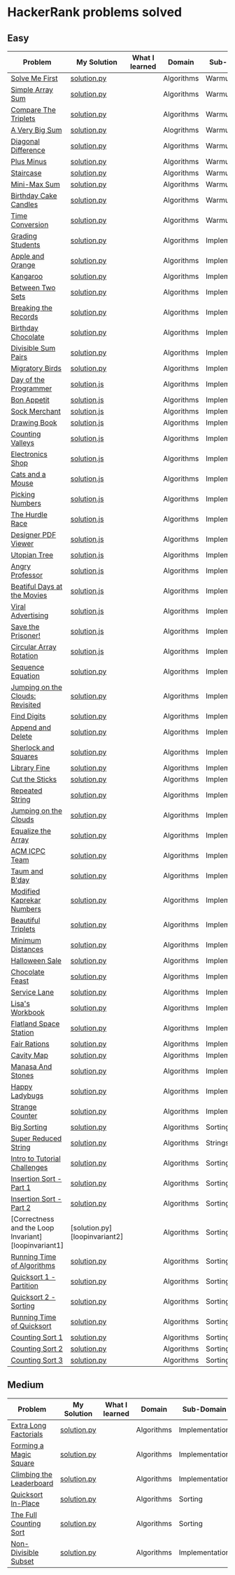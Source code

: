 # HackerRank problems solved

## Easy

| Problem                                                 | My Solution                           | What I learned | Domain     | Sub-Domain     | Date Solved |
| ------------------------------------------------------- | ------------------------------------- | -------------- | ---------- | -------------- | ----------- |
| [Solve Me First][1]                                     | [solution.py][2]                      |                | Algorithms | Warmup         | 08/28/2019  |
| [Simple Array Sum][4]                                   | [solution.py][5]                      |                | Algorithms | Warmup         | 08/28/2019  |
| [Compare The Triplets][7]                               | [solution.py][8]                      |                | Algorithms | Warmup         | 08/28/2019  |
| [A Very Big Sum][10]                                    | [solution.py][11]                     |                | Alogrithms | Warmup         | 08/29/2019  |
| [Diagonal Difference][14]                               | [solution.py][15]                     |                | Algorithms | Warmup         | 08/30/2019  |
| [Plus Minus][17]                                        | [solution.py][18]                     |                | Algorithms | Warmup         | 08/31/2019  |
| [Staircase][20]                                         | [solution.py][21]                     |                | Algorithms | Warmup         | 08/31/2019  |
| [Mini-Max Sum][23]                                      | [solution.py][24]                     |                | Algorithms | Warmup         | 09/01/2019  |
| [Birthday Cake Candles][26]                             | [solution.py][27]                     |                | Algorithms | Warmup         | 09/01/2019  |
| [Time Conversion][29]                                   | [solution.py][30]                     |                | Algorithms | Warmup         | 09/01/2019  |
| [Grading Students][32]                                  | [solution.py][33]                     |                | Algorithms | Implementation | 09/01/2019  |
| [Apple and Orange][35]                                  | [solution.py][36]                     |                | Algorithms | Implementation | 09/01/2019  |
| [Kangaroo][38]                                          | [solution.py][39]                     |                | Algorithms | Implementation | 09/01/2019  |
| [Between Two Sets][41]                                  | [solution.py][42]                     |                | Algorithms | Implementation | 09/01/2019  |
| [Breaking the Records][44]                              | [solution.py][45]                     |                | Algorithms | Implementation | 09/01/2019  |
| [Birthday Chocolate][47]                                | [solution.py][48]                     |                | Algorithms | Implementation | 09/01/2019  |
| [Divisible Sum Pairs][50]                               | [solution.py][51]                     |                | Algorithms | Implementation | 09/01/2019  |
| [Migratory Birds][53]                                   | [solution.py][54]                     |                | Algorithms | Implementation | 09/01/2019  |
| [Day of the Programmer][dayoftheprogrammer1]            | [solution.js][dayoftheprogrammer2]    |                | Algorithms | Implementation | 01/16/2020  |
| [Bon Appetit][bonappetit1]                              | [solution.js][bonappetit2]            |                | Algorithms | Implementation | 01/16/2020  |
| [Sock Merchant][sockmerchant1]                          | [solution.js][sockmerchant2]          |                | Algorithms | Implementation | 01/17/2020  |
| [Drawing Book][drawingbook1]                            | [solution.js][drawingbook2]           |                | Algorithms | Implementation | 01/18/2020  |
| [Counting Valleys][countingvalleys1]                    | [solution.js][countingvalleys1]       |                | Algorithms | Implementation | 01/19/2020  |
| [Electronics Shop][electronicsshop1]                    | [solution.js][electronicsshop2]       |                | Algorithms | Implementation | 01/20/2020  |
| [Cats and a Mouse][catsandamouse1]                      | [solution.js][catsandamouse2]         |                | Algorithms | Implementation | 01/21/2020  |
| [Picking Numbers][pickingnumbers1]                      | [solution.js][pickingnumbers2]        |                | Algorithms | Implementation | 01/22/2020  |
| [The Hurdle Race][thehurdlerace1]                       | [solution.js][thehurdlerace2]         |                | Algorithms | Implementation | 01/23/2020  |
| [Designer PDF Viewer][pdfviewer1]                       | [solution.js][pdfviewer2]             |                | Algorithms | Implementation | 01/24/2020  |
| [Utopian Tree][utopiantree1]                            | [solution.js][utopiantree2]           |                | Algorithms | Implementation | 01/25/2020  |
| [Angry Professor][angryprofessor1]                      | [solution.js][angryprofessor2]        |                | Algorithms | Implementation | 01/26/2020  |
| [Beatiful Days at the Movies][beatifuldays1]            | [solution.js][beatifuldays2]          |                | Algorithms | Implementation | 01/27/2020  |
| [Viral Advertising][viraladvertising1]                  | [solution.js][viraladvertising2]      |                | Algorithms | Implementation | 01/28/2020  |
| [Save the Prisoner!][savetheprisoner1]                  | [solution.js][savetheprisoner2]       |                | Algorithms | Implementation | 01/29/2020  |
| [Circular Array Rotation][circulararrayrotation1]       | [solution.js][circulararrayrotation2] |                | Algorithms | Implementation | 01/30/2020  |
| [Sequence Equation][sequenceequation1]                  | [solution.py][sequenceequation2]      |                | Algorithms | Implementation | 01/31/2020  |
| [Jumping on the Clouds: Revisited][jumpingontheclouds1] | [solution.py][jumpingontheclouds2]    |                | Algorithms | Implementation | 02/01/2020  |
| [Find Digits][finddigits1]                              | [solution.py][finddigits2]            |                | Algorithms | Implementation | 02/02/2020  |
| [Append and Delete][appendanddelete1]                   | [solution.py][appendanddelete2]       |                | Algorithms | Implementation | 02/03/2020  |
| [Sherlock and Squares][sherlockandsquares1]             | [solution.py][sherlockandsquares2]    |                | Algorithms | Implementatoin | 02/04/2020  |
| [Library Fine][libraryfine1]                            | [solution.py][libraryfine2]           |                | Algorithms | Implementation | 02/06/2020  |
| [Cut the Sticks][cutthesticks1]                         | [solution.py][cutthesticks2]          |                | Algorithms | Implementation | 02/07/2020  |
| [Repeated String][repeatedstring1]                      | [solution.py][repeatedstring2]        |                | Algorithms | Implementation | 02/10/2020  |
| [Jumping on the Clouds][jumpontheclouds1]               | [solution.py][jumpontheclouds2]       |                | Algorithms | Implementation | 02/11/2020  |
| [Equalize the Array][equalizethearray1]                 | [solution.py][equalizethearray2]      |                | Algorithms | Implementation | 02/12/2020  |
| [ACM ICPC Team][acmicpcteam1]                           | [solution.py][acmicpcteam2]           |                | Algorithms | Implementation | 02/13/2020  |
| [Taum and B'day][taumandbday1]                          | [solution.py][taumandbday2]           |                | Algorithms | Implementation | 02/15/2020  |
| [Modified Kaprekar Numbers][kaprekarnumbers1]           | [solution.py][kaprekarnumbers2]       |                | Algorithms | Implementation | 02/16/2020  |
| [Beautiful Triplets][beautifultriplets1]                | [solution.py][beautifultriplets2]     |                | Algorithms | Implementation | 02/17/2020  |
| [Minimum Distances][minimumdistances1]                  | [solution.py][minimumdistances2]      |                | Algorithms | Implementation | 02/18/2020  |
| [Halloween Sale][halloweensale1]                        | [solution.py][halloweensale2]         |                | Algorithms | Implementation | 02/23/2020  |
| [Chocolate Feast][chocolatefeast1]                      | [solution.py][chocolatefeast2]        |                | Algorithms | Implementation | 02/24/2020  |
| [Service Lane][servicelane1]                            | [solution.py][servicelane2]           |                | Algorithms | Implementation | 02/25/2020  |
| [Lisa's Workbook][lisasworkbook1]                       | [solution.py][lisasworkbook2]         |                | Algorithms | Implementation | 02/27/2020  |
| [Flatland Space Station][flatlandspacestation1]         | [solution.py][flatlandspacestation2]  |                | Algorithms | Implementation | 02/29/2020  |
| [Fair Rations][fairrations1]                            | [solution.py][fairrations2]           |                | Algorithms | Implementation | 03/01/2020  |
| [Cavity Map][cavitymap1]                                | [solution.py][cavitymap2]             |                | Algorithms | Implementation | 03/02/2020  |
| [Manasa And Stones][manasaandstones1]                   | [solution.py][manasaandstones2]       |                | Algorithms | Implementation | 03/03/2020  |
| [Happy Ladybugs][happyladybugs1]                        | [solution.py][happyladybugs2]         |                | Algorithms | Implementation | 03/04/2020  |
| [Strange Counter][strangecounter1]                      | [solution.py][strangecounter2]        |                | Algorithms | Implementation | 03/05/2020  |
| [Big Sorting][bigsorting1]                              | [solution.py][bigsorting2]            |                | Algorithms | Sorting        | 03/06/2020  |
| [Super Reduced String][reducedstring1]                  | [solution.py][reducedstring2]         |                | Algorithms | Strings        | 03/07/2020  |
| [Intro to Tutorial Challenges][intro1]                  | [solution.py][intro2]                 |                | Algorithms | Sorting        | 03/08/2020  |
| [Insertion Sort - Part 1][insertion1_1]                 | [solution.py][insertion1_2]           |                | Algorithms | Sorting        | 03/09/2020  |
| [Insertion Sort - Part 2][insertion2_1]                 | [solution.py][insertion2_2]           |                | Algorithms | Sorting        | 03/11/2020  |
| [Correctness and the Loop Invariant][loopinvariant1]    | [solution.py][loopinvariant2]         |                | Algorithms | Sorting        | 03/12/2020  |
| [Running Time of Algorithms][runningtime1]              | [solution.py][runningtime2]           |                | Algorithms | Sorting        | 03/16/2020  |
| [Quicksort 1 - Partition][quicksort1_1]                 | [solution.py][quicksort1_2]           |                | Algorithms | Sorting        | 03/17/2020  |
| [Quicksort 2 - Sorting][quicksort2_1]                   | [solution.py][quicksort2_2]           |                | Algorithms | Sorting        | 03/18/2020  |
| [Running Time of Quicksort][quicksort4_1]               | [solution.py][quicksort4_2]           |                | Algorithms | Sorting        | 03/19/2020  |
| [Counting Sort 1][countingsort1_1]                      | [solution.py][countingsort1_2]        |                | Algorithms | Sorting        | 03/20/2020  |
| [Counting Sort 2][countingsort2_1]                      | [solution.py][countingsort2_2]        |                | Algorithms | Sorting        | 03/21/2020  |
| [Counting Sort 3][countingsort3_1]                      | [solution.py][countingsort3_2]        |                | Algorithms | Sorting        | 03/21/2020  |

## Medium

| Problem                                             | My Solution                            | What I learned | Domain     | Sub-Domain     | Date Solved |
| --------------------------------------------------- | -------------------------------------- | -------------- | ---------- | -------------- | ----------- |
| [Extra Long Factorials][extralongfactorials1]       | [solution.py][extralongfactorials2]    |                | Algorithms | Implementation | 02/08/2020  |
| [Forming a Magic Square][magicsquare1]              | [solution.py][magicsquare2]            |                | Algorithms | Implementation | 02/19/2020  |
| [Climbing the Leaderboard][climbingtheleaderboard1] | [solution.py][climbingtheleaderboard2] |                | Algorithms | Implementation | 02/21/2020  |
| [Quicksort In-Place][quicksort3_1]                  | [solution.py][quicksort3_2]            |                | Algorithms | Sorting        | 03/18/2020  |
| [The Full Counting Sort][countingsort4_1]           | [solution.py][countingsort4_2]         |                | Algorithms | Sorting        | 03/21/2020  |
| [Non-Divisible Subset][nondiv1]                     | [solution.py][nondiv2]                 |                | Algorithms | Implementation | 03/23/2020  |

[1]: https://www.hackerrank.com/challenges/solve-me-first/problem
[2]: ./Easy/SolveMeFirst/solution.py
[4]: https://www.hackerrank.com/challenges/simple-array-sum/problem
[5]: ./Easy/SimpleArraySum/solution.py
[7]: https://www.hackerrank.com/challenges/compare-the-triplets/problem
[8]: ./Easy/CompareTheTriplets/solution.py
[10]: https://www.hackerrank.com/challenges/a-very-big-sum/problem
[11]: ./Easy/AVeryBigSum/solution.py
[14]: https://www.hackerrank.com/challenges/diagonal-difference/problem
[15]: ./Easy/DiagonalDifference/solution.py
[17]: https://www.hackerrank.com/challenges/plus-minus/problem
[18]: ./Easy/PlusMinus/solution.py
[20]: https://www.hackerrank.com/challenges/staircase/problem
[21]: ./Easy/Staircase/solution.py
[23]: https://www.hackerrank.com/challenges/mini-max-sum/problem
[24]: ./Easy/MiniMaxSum/solution.py
[26]: https://www.hackerrank.com/challenges/birthday-cake-candles/problem
[27]: ./Easy/BirthdayCakeCandles/solution.py
[29]: https://www.hackerrank.com/challenges/time-conversion/problem
[30]: ./Easy/TimeConversion/solution.py
[32]: https://www.hackerrank.com/challenges/grading/problem
[33]: ./Easy/GradingStudents/solution.py
[35]: https://www.hackerrank.com/challenges/apple-and-orange/problem
[36]: ./Easy/AppleAndOrange/solution.py
[38]: https://www.hackerrank.com/challenges/kangaroo/problem
[39]: ./Easy/Kangaroo/solution.py
[41]: https://www.hackerrank.com/challenges/between-two-sets/problem
[42]: ./Easy/BetweenTwoSets/solution.py
[44]: https://www.hackerrank.com/challenges/breaking-best-and-worst-records/problem
[45]: ./Easy/BreakingTheRecords/solution.py
[47]: https://www.hackerrank.com/challenges/the-birthday-bar/problem
[48]: ./Easy/BirthdayChocolate/solution.py
[50]: https://www.hackerrank.com/challenges/divisible-sum-pairs/problem
[51]: ./Easy/DivisibleSumPairs/solution.py
[53]: https://www.hackerrank.com/challenges/migratory-birds/problem
[54]: ./Easy/MigratoryBirds/solution.py
[dayoftheprogrammer1]: https://www.hackerrank.com/challenges/day-of-the-programmer/problem
[dayoftheprogrammer2]: ./Easy/DayOfTheProgrammer/solution.js
[bonappetit1]: https://www.hackerrank.com/challenges/bon-appetit/problem
[bonappetit2]: ./Easy/BonAppetit/solution.js
[sockmerchant1]: https://www.hackerrank.com/challenges/sock-merchant/problem
[sockmerchant2]: ./Easy/SockMerchant/solution.js
[drawingbook1]: https://www.hackerrank.com/challenges/drawing-book/problem
[drawingbook2]: ./Easy/DrawingBook/solution.js
[countingvalleys1]: https://www.hackerrank.com/challenges/counting-valleys/problem
[countingvalleys2]: ./Easy/CountingValleys/solution.js
[electronicsshop1]: https://www.hackerrank.com/challenges/electronics-shop/problem
[electronicsshop2]: ./Easy/ElectronicsShop/solution.js
[catsandamouse1]: https://www.hackerrank.com/challenges/cats-and-a-mouse/problem
[catsandamouse2]: ./Easy/CatsAndAMouse/solution.js
[pickingnumbers1]: https://www.hackerrank.com/challenges/picking-numbers/problem
[pickingnumbers2]: ./Easy/PickingNumbers/solution.js
[thehurdlerace1]: https://www.hackerrank.com/challenges/the-hurdle-race/problem
[thehurdlerace2]: ./Easy/TheHurdleRace/solution.js
[pdfviewer1]: https://www.hackerrank.com/challenges/designer-pdf-viewer/problem
[pdfviewer2]: ./Easy/DesignerPDFViewer/solution.js
[utopiantree1]: https://www.hackerrank.com/challenges/utopian-tree/problem
[utopiantree2]: ./Easy/UtopianTree/solution.js
[angryprofessor1]: https://www.hackerrank.com/challenges/angry-professor/problem
[angryprofessor2]: ./Easy/AngryProfessor/solution.js
[beatifuldays1]: https://www.hackerrank.com/challenges/beautiful-days-at-the-movies/problem
[beatifuldays2]: ./Easy/BeautifulDaysAtTheMovies/solution.js
[viraladvertising1]: https://www.hackerrank.com/challenges/strange-advertising/problem
[viraladvertising2]: ./Easy/ViralAdvertising/solution.js
[savetheprisoner1]: https://www.hackerrank.com/challenges/save-the-prisoner/problem
[savetheprisoner2]: ./Easy/SaveThePrisoner/solution.js
[circulararrayrotation1]: https://www.hackerrank.com/challenges/circular-array-rotation/problem
[circulararrayrotation2]: ./Easy/CircularArrayRotation/solution.js
[sequenceequation1]: https://www.hackerrank.com/challenges/permutation-equation/problem
[sequenceequation2]: ./Easy/SequenceEquation/solution.py
[jumpingontheclouds1]: https://www.hackerrank.com/challenges/jumping-on-the-clouds-revisited/problem
[jumpingontheclouds2]: ./Easy/JumpingOnTheCloudsRevisited/solution.py
[finddigits1]: https://www.hackerrank.com/challenges/find-digits/problem
[finddigits2]: ./Easy/FindDigits/solution.py
[appendanddelete1]: https://www.hackerrank.com/challenges/append-and-delete/problem
[appendanddelete2]: ./Easy/AppendAndDelete/solution.py
[sherlockandsquares1]: https://www.hackerrank.com/challenges/sherlock-and-squares/problem
[sherlockandsquares2]: ./Easy/SherlockAndSquares/solution.py
[libraryfine1]: https://www.hackerrank.com/challenges/library-fine/problem
[libraryfine2]: ./Easy/LibraryFine/solution.py
[cutthesticks1]: https://www.hackerrank.com/challenges/cut-the-sticks/problem
[cutthesticks2]: ./Easy/CutTheSticks/solution.py
[extralongfactorials1]: https://www.hackerrank.com/challenges/extra-long-factorials/problem
[extralongfactorials2]: ./Medium/ExtraLongFactorials/solution.py
[repeatedstring1]: https://www.hackerrank.com/challenges/repeated-string/problem
[repeatedstring2]: ./Easy/RepeatedString/solution.py
[jumpontheclouds1]: https://www.hackerrank.com/challenges/jumping-on-the-clouds/problem
[jumpontheclouds2]: ./Easy/JumpingOnTheClouds/solution.py
[equalizethearray1]: https://www.hackerrank.com/challenges/equality-in-a-array/problem
[equalizethearray2]: ./Easy/EqualizeTheAray/solution.py
[acmicpcteam1]: https://www.hackerrank.com/challenges/acm-icpc-team/problem
[acmicpcteam2]: ./Easy/ACMICPCTeam/solution.py
[taumandbday1]: https://www.hackerrank.com/challenges/taum-and-bday/problem
[taumandbday2]: ./Easy/TaumAndBday/solution.py
[kaprekarnumbers1]: https://www.hackerrank.com/challenges/kaprekar-numbers/problem
[kaprekarnumbers2]: ./Easy/KaprekarNumbers/solution.py
[beautifultriplets1]: https://www.hackerrank.com/challenges/beautiful-triplets/problem
[beautifultriplets2]: ./Easy/BeautifulTriplets/solution.py
[minimumdistances1]: https://www.hackerrank.com/challenges/minimum-distances/problem
[minimumdistances2]: ./Easy/MinimumDistances/solution.py
[magicsquare1]: https://www.hackerrank.com/challenges/magic-square-forming/problem
[magicsquare2]: ./Medium/FormingAMagicSquare/solution.py
[climbingtheleaderboard1]: https://www.hackerrank.com/challenges/climbing-the-leaderboard/problem
[climbingtheleaderboard2]: ./Medium/ClimbingTheLeaderboard/solution.py
[halloweensale1]: https://www.hackerrank.com/challenges/halloween-sale/problem
[halloweensale2]: ./Easy/HalloweenSale/solution.py
[chocolatefeast1]: https://www.hackerrank.com/challenges/chocolate-feast/problem
[chocolatefeast2]: ./Easy/ChocolateFeast/solution.py
[servicelane1]: https://www.hackerrank.com/challenges/service-lane/problem
[servicelane2]: ./Easy/ServiceLane/solution.py
[lisasworkbook1]: https://www.hackerrank.com/challenges/lisa-workbook/problem
[lisasworkbook2]: ./Easy/LisasWorkbook/solution.py
[flatlandspacestation1]: https://www.hackerrank.com/challenges/flatland-space-stations/problem
[flatlandspacestation2]: ./Easy/FlatlandSpaceStation/solution.py
[fairrations1]: https://www.hackerrank.com/challenges/fair-rations/problem
[fairrations2]: ./Easy/FairRations/solution.py
[cavitymap1]: https://www.hackerrank.com/challenges/cavity-map/problem
[cavitymap2]: ./Easy/CavityMap/solution.py
[manasaandstones1]: https://www.hackerrank.com/challenges/manasa-and-stones/problem
[manasaandstones2]: ./Easy/ManasaAndStones/solution.py
[happyladybugs1]: https://www.hackerrank.com/challenges/happy-ladybugs/problem
[happyladybugs2]: ./Easy/HappyLadybugs/solution.py
[strangecounter1]: https://www.hackerrank.com/challenges/strange-code/problem
[strangecounter2]: ./Easy/StrangeCounter/solution.py
[bigsorting1]: https://www.hackerrank.com/challenges/big-sorting/problem
[bigsorting2]: ./Easy/BigSorting/solution.py
[reducedstring1]: https://www.hackerrank.com/challenges/reduced-string/problem
[reducedstring2]: ./Easy/SuperReducedString/solution.py
[intro1]: https://www.hackerrank.com/challenges/tutorial-intro/problem
[intro2]: ./Easy/IntroToTutorialChallenges/solution.py
[insertion1_1]: https://www.hackerrank.com/challenges/insertionsort1/problem
[insertion1_2]: ./Easy/Insertion1/solution.py
[insertion2_1]: https://www.hackerrank.com/challenges/insertionsort2/problem
[insertion2_2]: ./Easy/Insertion2/solution.py
[loopinvariant1_1]: https://www.hackerrank.com/challenges/correctness-invariant/problem
[loopinvariant1_2]: ./Easy/LoopInvariant/solution.py
[runningtime1]: https://www.hackerrank.com/challenges/runningtime/problem
[runningtime2]: ./Easy/RunningTime/solution.py
[quicksort1_1]: https://www.hackerrank.com/challenges/quicksort1/problem
[quicksort1_2]: ./Easy/QuickSort1/solution.py
[quicksort2_1]: https://www.hackerrank.com/challenges/quicksort2/problem
[quicksort2_2]: ./Easy/QuickSort2/solution.py
[quicksort3_1]: https://www.hackerrank.com/challenges/quicksort3/problem
[quicksort3_2]: ./Medium/QuickSort3/solution.py
[quicksort4_1]: https://www.hackerrank.com/challenges/quicksort4/problem
[quicksort4_2]: ./Easy/QuickSort4/solution.py
[countingsort1_1]: https://www.hackerrank.com/challenges/countingsort1/problem
[countingsort1_2]: ./Easy/CountingSort1/solution.py
[countingsort2_1]: https://www.hackerrank.com/challenges/countingsort2/problem
[countingsort2_2]: ./Easy/CountingSort2/solution.py
[countingsort3_1]: https://www.hackerrank.com/challenges/countingsort3/problem
[countingsort3_2]: ./Easy/CountingSort3/solution.py
[countingsort4_1]: https://www.hackerrank.com/challenges/countingsort4/problem
[countingsort4_2]: ./Medium/CountingSort4/solution.py
[nondiv1]: https://www.hackerrank.com/challenges/non-divisible-subset/problem
[nondiv2]: ./Medium/NonDivisibleSubset/solution.py
